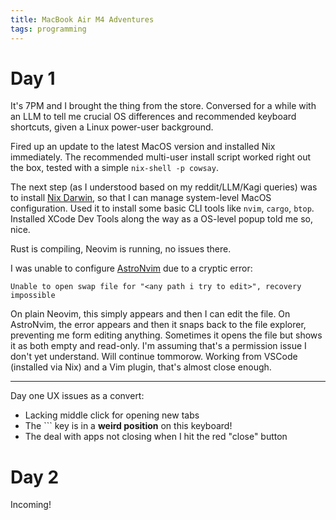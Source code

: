 ```yaml
---
title: MacBook Air M4 Adventures
tags: programming
---
```


# Day 1

It's 7PM and I brought the thing from the store. Conversed for a while with an
LLM to tell me crucial OS differences and recommended keyboard shortcuts, given
a Linux power-user background.

Fired up an update to the latest MacOS version and installed Nix immediately.
The recommended multi-user install script worked right out the box, tested with
a simple `nix-shell -p cowsay`.

The next step (as I understood based on my reddit/LLM/Kagi queries) was to
install [Nix Darwin](https://github.com/nix-darwin/nix-darwin), so that I can
manage system-level MacOS configuration. Used it to install some basic CLI
tools like `nvim`, `cargo`, `btop`. Installed XCode Dev Tools along the way as
a OS-level popup told me so, nice.

Rust is compiling, Neovim is running, no issues there.

I was unable to configure [AstroNvim](https://astronvim.com/) due to a cryptic error:

```
Unable to open swap file for "<any path i try to edit>", recovery impossible
```

On plain Neovim, this simply appears and then I can edit the file. On
AstroNvim, the error appears and then it snaps back to the file explorer,
preventing me form editing anything. Sometimes it opens the file but shows it
as both empty and read-only. I'm assuming that's a permission issue I don't yet
understand. Will continue tommorow. Working from VSCode (installed via Nix) and
a Vim plugin, that's almost close enough.

---

Day one UX issues as a convert:

- Lacking middle click for opening new tabs
- The ``` key is in a **weird position** on this keyboard!
- The deal with apps not closing when I hit the red "close" button

# Day 2

Incoming!
